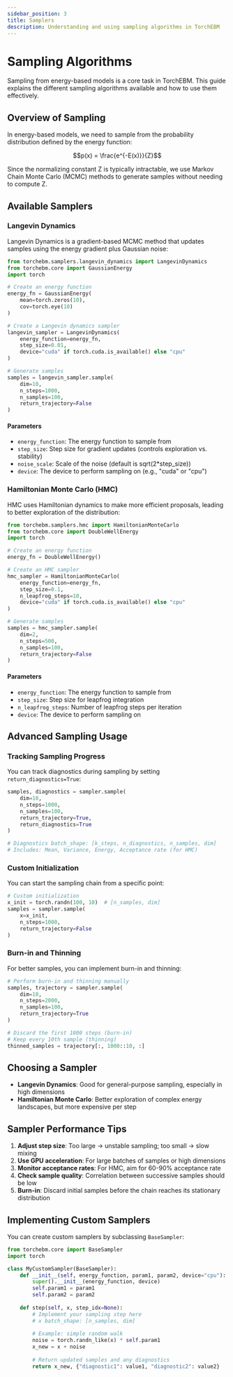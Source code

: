 ```yaml
---
sidebar_position: 3
title: Samplers
description: Understanding and using sampling algorithms in TorchEBM
---
```


# Sampling Algorithms

Sampling from energy-based models is a core task in TorchEBM. This guide explains the different sampling algorithms available and how to use them effectively.

## Overview of Sampling

In energy-based models, we need to sample from the probability distribution defined by the energy function:

$$p(x) = \frac{e^{-E(x)}}{Z}$$

Since the normalizing constant Z is typically intractable, we use Markov Chain Monte Carlo (MCMC) methods to generate samples without needing to compute Z.

## Available Samplers

### Langevin Dynamics

Langevin Dynamics is a gradient-based MCMC method that updates samples using the energy gradient plus Gaussian noise:

```python
from torchebm.samplers.langevin_dynamics import LangevinDynamics
from torchebm.core import GaussianEnergy
import torch

# Create an energy function
energy_fn = GaussianEnergy(
    mean=torch.zeros(10),
    cov=torch.eye(10)
)

# Create a Langevin dynamics sampler
langevin_sampler = LangevinDynamics(
    energy_function=energy_fn,
    step_size=0.01,
    device="cuda" if torch.cuda.is_available() else "cpu"
)

# Generate samples
samples = langevin_sampler.sample(
    dim=10,
    n_steps=1000,
    n_samples=100,
    return_trajectory=False
)
```

#### Parameters

- `energy_function`: The energy function to sample from
- `step_size`: Step size for gradient updates (controls exploration vs. stability)
- `noise_scale`: Scale of the noise (default is sqrt(2*step_size))
- `device`: The device to perform sampling on (e.g., "cuda" or "cpu")

### Hamiltonian Monte Carlo (HMC)

HMC uses Hamiltonian dynamics to make more efficient proposals, leading to better exploration of the distribution:

```python
from torchebm.samplers.hmc import HamiltonianMonteCarlo
from torchebm.core import DoubleWellEnergy
import torch

# Create an energy function
energy_fn = DoubleWellEnergy()

# Create an HMC sampler
hmc_sampler = HamiltonianMonteCarlo(
    energy_function=energy_fn,
    step_size=0.1,
    n_leapfrog_steps=10,
    device="cuda" if torch.cuda.is_available() else "cpu"
)

# Generate samples
samples = hmc_sampler.sample(
    dim=2,
    n_steps=500,
    n_samples=100,
    return_trajectory=False
)
```

#### Parameters

- `energy_function`: The energy function to sample from
- `step_size`: Step size for leapfrog integration
- `n_leapfrog_steps`: Number of leapfrog steps per iteration
- `device`: The device to perform sampling on

## Advanced Sampling Usage

### Tracking Sampling Progress

You can track diagnostics during sampling by setting `return_diagnostics=True`:

```python
samples, diagnostics = sampler.sample(
    dim=10,
    n_steps=1000,
    n_samples=100,
    return_trajectory=True,
    return_diagnostics=True
)

# Diagnostics batch_shape: [k_steps, n_diagnostics, n_samples, dim]
# Includes: Mean, Variance, Energy, Acceptance rate (for HMC)
```

### Custom Initialization

You can start the sampling chain from a specific point:

```python
# Custom initialization
x_init = torch.randn(100, 10)  # [n_samples, dim]
samples = sampler.sample(
    x=x_init,
    n_steps=1000,
    return_trajectory=False
)
```

### Burn-in and Thinning

For better samples, you can implement burn-in and thinning:

```python
# Perform burn-in and thinning manually
samples, trajectory = sampler.sample(
    dim=10,
    n_steps=2000,
    n_samples=100,
    return_trajectory=True
)

# Discard the first 1000 steps (burn-in)
# Keep every 10th sample (thinning)
thinned_samples = trajectory[:, 1000::10, :]
```

## Choosing a Sampler

- **Langevin Dynamics**: Good for general-purpose sampling, especially in high dimensions
- **Hamiltonian Monte Carlo**: Better exploration of complex energy landscapes, but more expensive per step

## Sampler Performance Tips

1. **Adjust step size**: Too large → unstable sampling; too small → slow mixing
2. **Use GPU acceleration**: For large batches of samples or high dimensions
3. **Monitor acceptance rates**: For HMC, aim for 60-90% acceptance rate
4. **Check sample quality**: Correlation between successive samples should be low
5. **Burn-in**: Discard initial samples before the chain reaches its stationary distribution

## Implementing Custom Samplers

You can create custom samplers by subclassing `BaseSampler`:

```python
from torchebm.core import BaseSampler
import torch

class MyCustomSampler(BaseSampler):
    def __init__(self, energy_function, param1, param2, device="cpu"):
        super().__init__(energy_function, device)
        self.param1 = param1
        self.param2 = param2
    
    def step(self, x, step_idx=None):
        # Implement your sampling step here
        # x batch_shape: [n_samples, dim]
        
        # Example: simple random walk
        noise = torch.randn_like(x) * self.param1
        x_new = x + noise
        
        # Return updated samples and any diagnostics
        return x_new, {"diagnostic1": value1, "diagnostic2": value2}
``` 